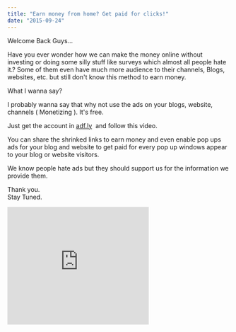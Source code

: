 ```yaml
---
title: "Earn money from home? Get paid for clicks!"
date: "2015-09-24"
---
```


Welcome Back Guys...  
  
Have you ever wonder how we can make the money online without investing or doing some silly stuff like surveys which almost all people hate it.? Some of them even have much more audience to their channels, Blogs, websites, etc. but still don't know this method to earn money.  
  
What I wanna say?  
  
I probably wanna say that why not use the ads on your blogs, website, channels ( Monetizing ). It's free.  
  
Just get the account in [adf.ly](http://adf.ly/?id=9435389)  and follow this video.  
  
You can share the shrinked links to earn money and even enable pop ups ads for your blog and website to get paid for every pop up windows appear to your blog or website visitors.  
  
We know people hate ads but they should support us for the information we provide them.   
  
Thank you.  
Stay Tuned.  
  

<iframe width="320" height="266" data-thumbnail-src="https://i.ytimg.com/vi/0x9OVB0NqYQ/0.jpg" src="https://www.youtube.com/embed/0x9OVB0NqYQ?feature=player_embedded" frameborder="0" allowfullscreen></iframe>
